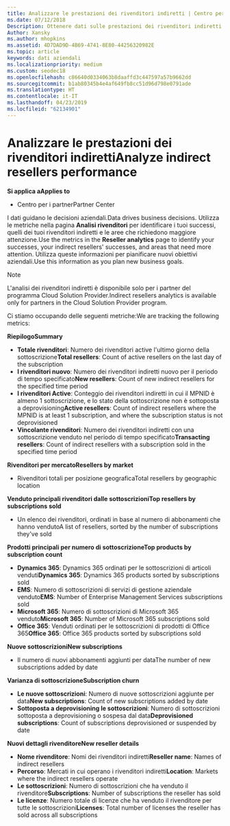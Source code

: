 ```yaml
---
title: Analizzare le prestazioni dei rivenditori indiretti | Centro per i partner
ms.date: 07/12/2018
Description: Ottenere dati sulle prestazioni dei rivenditori indiretti per identificare i successi nonché le aree che potrebbero richiedere maggiore attenzione.
Author: Xansky
ms.author: mhopkins
ms.assetid: 4D7DAD9D-4B69-4741-8E80-44256320982E
ms.topic: article
keywords: dati aziendali
ms.localizationpriority: medium
ms.custom: seodec18
ms.openlocfilehash: c86640d0334063b8daaffd3c447597a57b9662dd
ms.sourcegitcommit: b1ab80345b4e4af649fb8cc51d96d798e0791ade
ms.translationtype: HT
ms.contentlocale: it-IT
ms.lasthandoff: 04/23/2019
ms.locfileid: "62134901"
---
```

# <a name="analyze-indirect-resellers-performance"></a><span data-ttu-id="2d820-104">Analizzare le prestazioni dei rivenditori indiretti</span><span class="sxs-lookup"><span data-stu-id="2d820-104">Analyze indirect resellers performance</span></span> 

<span data-ttu-id="2d820-105">**Si applica a**</span><span class="sxs-lookup"><span data-stu-id="2d820-105">**Applies to**</span></span>
- <span data-ttu-id="2d820-106">Centro per i partner</span><span class="sxs-lookup"><span data-stu-id="2d820-106">Partner Center</span></span>

<span data-ttu-id="2d820-107">I dati guidano le decisioni aziendali.</span><span class="sxs-lookup"><span data-stu-id="2d820-107">Data drives business decisions.</span></span> <span data-ttu-id="2d820-108">Utilizza le metriche nella pagina **Analisi rivenditori** per identificare i tuoi successi, quelli dei tuoi rivenditori indiretti e le aree che richiedono maggiore attenzione.</span><span class="sxs-lookup"><span data-stu-id="2d820-108">Use the metrics in the **Reseller analytics** page to identify your successes, your indirect resellers' successes, and areas that need more attention.</span></span> <span data-ttu-id="2d820-109">Utilizza queste informazioni per pianificare nuovi obiettivi aziendali.</span><span class="sxs-lookup"><span data-stu-id="2d820-109">Use this information as you plan new business goals.</span></span>

> [!NOTE]
> <span data-ttu-id="2d820-110">L'analisi dei rivenditori indiretti è disponibile solo per i partner del programma Cloud Solution Provider.</span><span class="sxs-lookup"><span data-stu-id="2d820-110">Indirect resellers analytics is available only for partners in the Cloud Solution Provider program.</span></span>

<span data-ttu-id="2d820-111">Ci stiamo occupando delle seguenti metriche:</span><span class="sxs-lookup"><span data-stu-id="2d820-111">We are tracking the following metrics:</span></span>

<span data-ttu-id="2d820-112">**Riepilogo**</span><span class="sxs-lookup"><span data-stu-id="2d820-112">**Summary**</span></span>  
 - <span data-ttu-id="2d820-113">**Totale rivenditori**: Numero dei rivenditori active l'ultimo giorno della sottoscrizione</span><span class="sxs-lookup"><span data-stu-id="2d820-113">**Total resellers**: Count of active resellers on the last day of the subscription</span></span>  
 - <span data-ttu-id="2d820-114">**I rivenditori nuovo**: Numero dei rivenditori indiretti nuovo per il periodo di tempo specificato</span><span class="sxs-lookup"><span data-stu-id="2d820-114">**New resellers**: Count of new indirect resellers for the specified time period</span></span>  
 - <span data-ttu-id="2d820-115">**I rivenditori Active**: Conteggio dei rivenditori indiretti in cui il MPNID è almeno 1 sottoscrizione, e lo stato della sottoscrizione non è sottoposta a deprovisioning</span><span class="sxs-lookup"><span data-stu-id="2d820-115">**Active resellers**: Count of indirect resellers where the MPNID is at least 1 subscription, and where the subscription status is not deprovisioned</span></span>  
 - <span data-ttu-id="2d820-116">**Vincolante rivenditori**: Numero dei rivenditori indiretti con una sottoscrizione venduto nel periodo di tempo specificato</span><span class="sxs-lookup"><span data-stu-id="2d820-116">**Transacting resellers**: Count of indirect resellers with a subscription sold in the specified time period</span></span>  

<span data-ttu-id="2d820-117">**Rivenditori per mercato**</span><span class="sxs-lookup"><span data-stu-id="2d820-117">**Resellers by market**</span></span>  
 - <span data-ttu-id="2d820-118">Rivenditori totali per posizione geografica</span><span class="sxs-lookup"><span data-stu-id="2d820-118">Total resellers by geographic location</span></span>  

<span data-ttu-id="2d820-119">**Venduto principali rivenditori dalle sottoscrizioni**</span><span class="sxs-lookup"><span data-stu-id="2d820-119">**Top resellers by subscriptions sold**</span></span>
 - <span data-ttu-id="2d820-120">Un elenco dei rivenditori, ordinati in base al numero di abbonamenti che hanno venduto</span><span class="sxs-lookup"><span data-stu-id="2d820-120">A list of resellers, sorted by the number of subscriptions they've sold</span></span>  

<span data-ttu-id="2d820-121">**Prodotti principali per numero di sottoscrizione**</span><span class="sxs-lookup"><span data-stu-id="2d820-121">**Top products by subscription count**</span></span>  
 - <span data-ttu-id="2d820-122">**Dynamics 365**: Dynamics 365 ordinati per le sottoscrizioni di articoli venduti</span><span class="sxs-lookup"><span data-stu-id="2d820-122">**Dynamics 365**: Dynamics 365 products sorted by subscriptions sold</span></span>  
 - <span data-ttu-id="2d820-123">**EMS**: Numero di sottoscrizioni di servizi di gestione aziendale venduto</span><span class="sxs-lookup"><span data-stu-id="2d820-123">**EMS**: Number of Enterprise Management Services subscriptions sold</span></span>  
 - <span data-ttu-id="2d820-124">**Microsoft 365**: Numero di sottoscrizioni di Microsoft 365 venduto</span><span class="sxs-lookup"><span data-stu-id="2d820-124">**Microsoft 365**: Number of Microsoft 365 subscriptions sold</span></span>  
 - <span data-ttu-id="2d820-125">**Office 365**: Venduti ordinati per le sottoscrizioni di prodotti di Office 365</span><span class="sxs-lookup"><span data-stu-id="2d820-125">**Office 365**: Office 365 products sorted by subscriptions sold</span></span>  

<span data-ttu-id="2d820-126">**Nuove sottoscrizioni**</span><span class="sxs-lookup"><span data-stu-id="2d820-126">**New subscriptions**</span></span>  
 - <span data-ttu-id="2d820-127">Il numero di nuovi abbonamenti aggiunti per data</span><span class="sxs-lookup"><span data-stu-id="2d820-127">The number of new subscriptions added by date</span></span>  

<span data-ttu-id="2d820-128">**Varianza di sottoscrizione**</span><span class="sxs-lookup"><span data-stu-id="2d820-128">**Subscription churn**</span></span>  
 - <span data-ttu-id="2d820-129">**Le nuove sottoscrizioni**: Numero di nuove sottoscrizioni aggiunte per data</span><span class="sxs-lookup"><span data-stu-id="2d820-129">**New subscriptions**: Count of new subscriptions added by date</span></span>  
 - <span data-ttu-id="2d820-130">**Sottoposta a deprovisioning le sottoscrizioni**: Numero di sottoscrizioni sottoposta a deprovisioning o sospesa dal data</span><span class="sxs-lookup"><span data-stu-id="2d820-130">**Deprovisioned subscriptions**: Count of subscriptions deprovisioned or suspended by date</span></span>  

<span data-ttu-id="2d820-131">**Nuovi dettagli rivenditore**</span><span class="sxs-lookup"><span data-stu-id="2d820-131">**New reseller details**</span></span>  
 - <span data-ttu-id="2d820-132">**Nome rivenditore**: Nomi dei rivenditori indiretti</span><span class="sxs-lookup"><span data-stu-id="2d820-132">**Reseller name**: Names of indirect resellers</span></span>  
 - <span data-ttu-id="2d820-133">**Percorso**: Mercati in cui operano i rivenditori indiretti</span><span class="sxs-lookup"><span data-stu-id="2d820-133">**Location**: Markets where the indirect resellers operate</span></span>  
 - <span data-ttu-id="2d820-134">**Le sottoscrizioni**: Numero di sottoscrizioni che ha venduto il rivenditore</span><span class="sxs-lookup"><span data-stu-id="2d820-134">**Subscriptions**: Number of subscriptions the reseller has sold</span></span>  
 - <span data-ttu-id="2d820-135">**Le licenze**: Numero totale di licenze che ha venduto il rivenditore per tutte le sottoscrizioni</span><span class="sxs-lookup"><span data-stu-id="2d820-135">**Licenses**: Total number of licenses the reseller has sold across all subscriptions</span></span>  
  
  